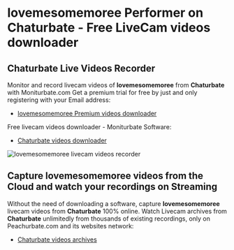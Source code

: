 # lovemesomemoree Performer on Chaturbate - Free LiveCam videos downloader

## Chaturbate Live Videos Recorder

Monitor and record livecam videos of **lovemesomemoree** from **Chaturbate** with Moniturbate.com
Get a premium trial for free by just and only registering with your Email address:
* [lovemesomemoree Premium videos downloader](https://moniturbate.com/request-demo-licence-key.html)

Free livecam videos downloader - Moniturbate Software:
* [Chaturbate videos downloader](https://moniturbate.com/moniturbate-download-software.html)

![lovemesomemoree livecam videos recorder](https://peachurnet.com/templates/moniturbate-software.png)


## Capture lovemesomemoree videos from the Cloud and watch your recordings on Streaming

Without the need of downloading a software, capture **lovemesomemoree** livecam videos from **Chaturbate** 100% online.
Watch Livecam archives from **Chaturbate** unlimitedly from thousands of existing recordings, only on Peachurbate.com and its websites network:
* [Chaturbate videos archives](https://peachurnet.com/)